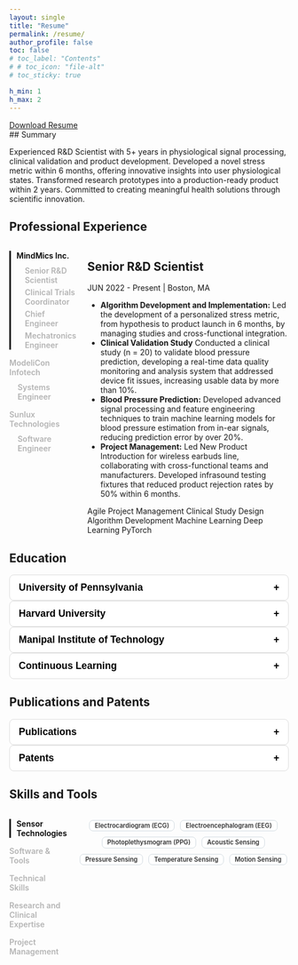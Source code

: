 ```yaml
---
layout: single
title: "Resume"
permalink: /resume/
author_profile: false
toc: false
# toc_label: "Contents"
# # toc_icon: "file-alt"
# toc_sticky: true

h_min: 1
h_max: 2
---
```


<!-- <div class="download-button">
    <a href="/assets/files/JalPanchal_Resume_Mar2025.pdf" class="btn btn--primary btn--large"><i class="fas fa-download"></i> Download PDF Resume</a>
</div> -->

<div class="download-button"><a href="/assets/files/JalPanchal_Resume_Mar2025.pdf" class="tag">Download Resume</a></div>
## Summary

Experienced R&D Scientist with 5+ years in physiological signal processing, clinical validation and product development. Developed a novel stress metric within 6 months, offering innovative insights into user physiological states. Transformed research prototypes into a production-ready product within 2 years. Committed to creating meaningful health solutions through scientific innovation.


## Professional Experience
<!-- Resume Page Component -->
<div class="experience-container">
  <div class="company-list">
    <ul>
      <li id="company-1" class="company-item active" onclick="showExperience(1)">
        MindMics Inc.
        <ul class="role-list">
          <li id="role-1-1" onclick="event.stopPropagation(); showRole(1, 1)">Senior R&D Scientist</li>
          <li id="role-1-2" onclick="event.stopPropagation(); showRole(1, 2)">Clinical Trials Coordinator</li>
          <li id="role-1-3" onclick="event.stopPropagation(); showRole(1, 3)">Chief Engineer</li>
          <li id="role-1-4" onclick="event.stopPropagation(); showRole(1, 4)">Mechatronics Engineer</li>
        </ul>
      </li>
      <li id="company-2" class="company-item" onclick="showExperience(2)">
        ModeliCon Infotech
        <ul class="role-list">
          <li id="role-2-1" onclick="event.stopPropagation(); showRole(2, 1)">Systems Engineer</li>
        </ul>
      </li>
      <li id="company-3" class="company-item" onclick="showExperience(3)">
        Sunlux Technologies
        <ul class="role-list">
          <li id="role-3-1" onclick="event.stopPropagation(); showRole(3, 1)">Software Engineer</li>
        </ul>
      </li>
    </ul>
  </div>

  <div class="experience-details">
  <div id="experience-1-1" class="experience-item active">
    <h2>Senior R&D Scientist</h2>
      <p>JUN 2022 - Present | Boston, MA</p>
      <ul>
        <li><b>Algorithm Development and Implementation:</b> Led the development of a personalized stress metric, from hypothesis to product launch in 6 months, by managing studies and cross-functional integration.</li>
        <li><b>Clinical Validation Study</b> Conducted a clinical study (n = 20) to validate blood pressure prediction, developing a real-time data quality monitoring and analysis system that addressed device fit issues, increasing usable data by more than 10%.</li>
        <li><b>Blood Pressure Prediction:</b> Developed advanced signal processing and feature engineering techniques to train machine learning models for blood pressure estimation from in-ear signals, reducing prediction error by over 20%.</li>
        <li><b>Project Management:</b> Led New Product Introduction for wireless earbuds line, collaborating with cross-functional teams and manufacturers. Developed infrasound testing fixtures that reduced product rejection rates by 50% within 6 months.</li>
      </ul>
      <div class="card-tags">
        <a class="tag">Agile Project Management</a>
        <a class="tag">Clinical Study Design</a>
        <a class="tag">Algorithm Development</a>
        <a class="tag">Machine Learning</a>
        <a class="tag">Deep Learning</a>
        <a class="tag">PyTorch</a>
      </div>
  </div>
    <div id="experience-1-2" class="experience-item">
      <h2>Clinical Trials Coordinator</h2>
      <p>AUG 2020 - AUG 2021 | Boston, MA</p>
      <ul>
        <li>Developed novel data collection system synchronizing earbud signals with clinical gold standards including (ECG, cardiac catheterization) within 5 ms, enhancing cardiovascular research precision.</li>
        <li>Successfully managed and executed two remote clinical studies (n = 15, <a href="https://clinicaltrials.gov/study/NCT05103579?term=NCT05103579&rank=1">NCT05103579</a> and n=35, <a href="https://clinicaltrials.gov/study/NCT04636892?term=NCT04636892&rank=1">NCT04636892</a>) validating biosensing earbuds against established cardiac diagnostic standards.</li>
      </ul>
      <div class="card-tags">
        <a class="tag">Project Management</a>
        <a class="tag">Clinical Study Design</a>
        <a class="tag">Human Subject Research</a>
      </div>
    </div>
    <div id="experience-1-3" class="experience-item">
      <h2>Chief Engineer</h2>
      <p>JUL 2019 - JUL 2020 | Boston, MA</p>
      <ul>
        <li><b>Project Management:</b> Led a multidisciplinary team, advanced prototypes to a production-ready product in under 2 years through effective resource management, vendor communications, and fostering cross-functional collaboration.</li>
        <li><b>Instrumentation Lab:</b> Established an in-house acoustics lab for calibrating and characterizing earbuds, achieving precise infrasound calibration down to 1 Hz to ensure repeatability, reproducibility, and reliability in early-stage hardware development.</li>
      </ul>
      <div class="card-tags">
        <a class="tag">Project Management</a>
        <a class="tag">Instrumentation</a>
        <a class="tag">Sensor Characterisation</a>
        <a class="tag">Protytyping</a>
      </div>
    </div>
    <div id="experience-1-4" class="experience-item">
      <h2>Mechatronics Engineer</h2>
      <p>NOV 2018 - JUN 2019</p>
      <ul>
        <li>Early-Stage Product Development: As the first employee, led project planning, prototyping, sensor testing, and cross-functional collaboration across hardware and software teams, while conducting user testing to refine usability and product design standards.</li>
      </ul>
      <div class="card-tags">
        <a class="tag">Project Management</a>
        <a class="tag">Sensor Characterisation</a>
        <a class="tag">Protytyping</a>
      </div>
    </div>
    <div id="experience-2-1" class="experience-item">
      <h2>Systems Engineer, Intrumentation and Control</h2>
      <p>ARP 2017 - ARP 2018 | Bangalore, India</p>
      <ul>
        <li>Early-Stage Product Development: As the first employee, designed, developed, and delivered ModeliCon's inaugural product—an integrated system for a closed-loop real-time simulation using mathematical models and industrial control systems—all within a year.</li>
      </ul>
      <div class="card-tags">
        <a class="tag">Project Management</a>
        <a class="tag">Instrumentation</a>
        <a class="tag">Mathematical Modeling</a>
      </div>
    </div>
    <div id="experience-3-1" class="experience-item">
      <h2>Software Engineer, Instrumentation and Control</h2>
      <p>FEB 2016 - MAR 2017 | Bangalore, India</p>
      <ul>
        <li>Modeled the internal environment of an Indian Navy vessel to develop and implement a new control algorithm that increased equipment eﬃciency by 15% while ensuring the system met rigorous military standards for reliability and performance.</li>
      </ul>
      <div class="card-tags">
        <a class="tag">Mathematical Modeling</a>
        <a class="tag">Algorithm Development</a>
        <a class="tag">Testing</a>
        <a class="tag">Verification and Validation</a>
      </div>
    </div>
  </div>
</div>

## Education
<!-- Resume Page Component -->
<div class="education-section">
  <button class="expand-toggle" onclick="toggleDetails('masters-details')">
    <span>University of Pennsylvania</span>
    <span class="toggle-icon">+</span>
  </button>
  <div id="masters-details" class="details hidden">
    <p><strong>Master of Science in Engineering</strong></p>
    <p>Concentration: Robotics and Bioengineering, 2020-2022 | Phildelphia, PA</p>
    <ul>
      <li>Specialized in bioengineering, robotics, and machine learning</li>
      <li>Thesis on advanced signal processing for wearable devices</li>
      <li>Independent Study at Rehabilitation Robotics Lab</li>
    </ul>
    <p><b>Award:</b> Outstanding Service Award</p>
    <p><b>Activities:</b> Chair, Professional Council of GAPSA 2020-2021 (Graduate and Professional Student's Assembly)  </p>
  </div>

  <button class="expand-toggle" onclick="toggleDetails('harvard-details')">
    <span>Harvard University</span>
    <span class="toggle-icon">+</span>
  </button>
  <div id="harvard-details" class="details hidden">
    <p><strong>Graduate Couse</strong></p>
    <p>Wearable Devices and Sensor Data, Fall 2018 | Cambridge, MA</p>
    <ul>
      <li>Graduate course on capturing sensor data and building wearable devices</li>
      <li>Project: Using ST SensorTile</li>
    </ul>
  </div>

  <button class="expand-toggle" onclick="toggleDetails('bachelors-details')">
    <span>Manipal Institute of Technology</span>
    <span class="toggle-icon">+</span>
  </button>
  <div id="bachelors-details" class="details hidden">
    <p><strong>Bachelor of Technology</strong></p>
    <p>Concentration: Mechatronics, 2011-2015 | Manipal, India</p>
    <ul>
      <li>Specialized in control theory, building electromechanical systems and prototyping</li>
      <li>Thesis on Robot tracking system</li>
      <li>Summer Research Project : Friction Measurement System</li>
    </ul>
    <p><b>Award:</b> TMA Pai Gold Medal for Best Outgoing Student 2014-15</p>
    <p><b>Activities:</b> Technical Secretary, Student Council of MIT (2013-2014)</p>
  </div>

  <button class="expand-toggle" onclick="toggleDetails('conti-edu-details')">
    <span>Continuous Learning</span>
    <span class="toggle-icon">+</span>
  </button>
  <div id="conti-edu-details" class="details hidden">
  <p><strong>MIT Bootcamps</strong></p>
   <ul>
      <li><a href="https://news.mit.edu/2020/health-care-innovators-strive-to-make-difference-0123">MIT-HMS Healthcare Innovation Bootcamp (2019) (Winner of Pitch Competition)</a></li>
    </ul>
    <p><strong>Coursera</strong></p>
    <ul>
      <li><a href="/assets/images/certificates/Certificate - The Power of Statistics.pdf">Course: The Power of Statistics (Google)</a></li>
      <li><a href="/assets/images/certificates/Certificate - Mathematics for Machine Learning Specialization.pdf">Specialization: Mathematics for Machine Learning (Imperial College London)</a></li>
      <ul>
      <li>Course: Mathematics for Machine Learning: Linear Algebra</li>
      <li>Course: Mathematics for Machine Learning: Multivariate Calculus</li>
      <li>Course: Mathematics for Machine Learning: PCA</li>
      </ul>
      <li>Specialization: Machine Learning (DeepLearning.AI)</li>
      <ul>
      <li>Course: Supervised Machine Learning: Regression and Classification</li>
      <li>Course: Advanced Learning Algorithms</li>
      <li>Course: Unsupervised Learning, Recommenders, Reinforcement Learning</li>
      </ul>
      <li><a href="/assets/images/certificates/Certificate - Foundations of Project Management.pdf">Course: Foundations of Project Management (Google)</a></li>
      <li><a href="/assets/images/certificates/Certificate - Databases and SQL with Python.pdf">Course: Databases and SQL for Data Science with Python (IBM)</a></li>
      <li><a href="/assets/images/certificates/Certificate - Build Your Portfolio Website with HTML and CSS.pdf">Project: Build Your Portfolio Website with HTML and CSS (Coursera)</a></li>
    </ul>
    <p><strong>Certifications</strong></p>
    <ul>
    <li><a href="/assets/images/certificates/citiCompletionCertificate_12226231_55733176.pdf">Group 1 Biomedical Research Investigators and Key Personnel (CITI)</a></li>
    </ul>

  </div>
</div>



## Publications and Patents
<!-- Resume Page Component -->
<div class="education-section">
  <button class="expand-toggle" onclick="toggleDetails('papers-details')">
    <span>Publications</span>
    <span class="toggle-icon">+</span>
  </button>
  <div id="papers-details" class="details hidden">
    <p><strong><a href="https://scholar.google.com/citations?user=VUb6FrQAAAAJ&hl=en">Google Scholar Profile</a></strong></p>
    <ul>
      <li>Robert Ciesielski, Christine S. Wong, <b>Jal Panchal</b> et al. <b>Non-Invasive Blood Pressure Monitoring with In-ear Infrasonic Hemodynography for Preventative Cardiovascular Care</b>, 13 February 2025. <a href="https://doi.org/10.21203/rs.3.rs-5738134/v1">Preprint</a></li>
      <li>Shen CP , <b>Panchal J</b>, Daniel M, Dimalanta C, Engstrom H, Ciesielski R, Barnacka A, Romero S, Bhavnani SP , Stinis CT . <b>A Novel Earbud Detects Aortic Stenosis Murmur Before and After Transcatheter Aortic Valve Replacement.</b> JACC Case Rep. 2023 Nov 2;28:102089. <a href="https://doi.org/10.1016/j.jaccas.2023.102089">Link</a></li>
      <li><b>Panchal J</b>, Sowande OF , Prosser L, Johnson MJ. <b>Design of pediatric robot to simulate infant biomechanics for neuro-developmental assessment in a sensorized gym.</b> Proc IEEE RAS EMBS Int Conf Biomed Robot Biomechatron. 2022 Aug;2022:10.1109/biorob52689.2022.9925371 <a href="https://pubmed.ncbi.nlm.nih.gov/37041966/">Link</a> | <a>Project Details</a></li>
      <li>Gilliam FR 3rd, Ciesielski R, Shahinyan K, Shakya P , Cunsolo J, <b>Panchal JM</b>, Król-Józaga B, Król M, Kierul O, Bridges C, Shen C, Waldman CE, Ring M, Szepieniec T , Barnacka A, Bhavnani SP . <b>In-ear infrasonic hemodynography with a digital health device for  cardiovascular monitoring using the human audiome.</b> NP J Digit Med. 2022 Dec 22;5(1):189. <a href="https://www.nature.com/articles/s41746-022-00725-3">Link</a></li>
      <li>Wheeler, C. M., Patel, S., Waldman, C. E., <b>Panchal, J.</b>, et al. <b>‘Hearing the Heart’: Validation of a novel digital health earbud technology to measure cardiac time intervals through infrasonic hemodynography.</b> Circulation 144, A11669 (2021). <a href="https://doi.org/10.1161/circ.144.suppl_1.11669">Link</a></li>
      <li>Gilliam, F . R., Shahinyan, K., <b>Panchal, J.</b>, et al. B-AB24-01 MINDMICS: <b>In-ear infrasonic hemodynography for cardiac arrhythmia assessment beyond ECG.</b> Heart Rhythm 18, S46 (2021). <a href="https://www.heartrhythmjournal.com/article/S1547-5271(21)00671-8/fulltext">Link</a></li>
    </ul>
  </div>

  <button class="expand-toggle" onclick="toggleDetails('patent-details')">
    <span>Patents</span>
    <span class="toggle-icon">+</span>
  </button>
  <div id="patent-details" class="details hidden">
    <p><strong><a href="https://scholar.google.com/citations?user=VUb6FrQAAAAJ&hl=en">Google Scholar Profile</a></strong></p>
    <ul>
    <li>Barnacka, A., <b>Panchal, J. M.</b>, Ring, M. D., Devlin, T. <b>Earbud for detecting biosignals from and presenting audio signals at an inner ear canal and method therefor.</b> US20240348964A1(2024). <a href="https://patents.google.com/patent/US20240348964A1">Link</a></li>
    <li>Barnacka, A., <b>Panchal, J. M.</b> <b>Synchronous clinical data collection, analysis and reporting system and method therefor.</b> US20230064524A1(2023) <a href="https://patents.google.com/patent/US20230064524A1">Link</a></li>
    <li>Barnacka, A., <b>Panchal, J. M.</b>, Ciesielski, R. <b> Earbud-based auscultation system and method therefor.</b> US20230404518A1(2023) <a href="https://patents.google.com/patent/US20230404518A1/">Link</a></li>
    <li>Barnacka, A., <b>Panchal, J. M.</b> <b>Closed-loop system using in-ear infrasonic hemodynography and method therefor. </b> US20230107691A1(2023) <a href="https://patents.google.com/patent/US20230107691A1">Link</a></li>
    <li>Barnacka, A., <b>Panchal, J. M.</b>, Ring, M. D., Shakya, P <b>System and method for leak correction and normalization of in-ear pressure measurement for hemodynamic monitoring.</b> US20210401311A1(2021) <a href="https://patents.google.com/patent/US20210401311A1">Link</a></li>
    </ul>
    </div>
  </div>


## Skills and Tools
<div class="experience-container" id="skills-container">
  <div class="company-list">
    <ul>
      <li id="skill-tab-1" class="company-item active" onclick="showSkills(1)">Sensor Technologies</li>
      <li id="skill-tab-2" class="company-item" onclick="showSkills(2)">Software & Tools</li>
      <li id="skill-tab-3" class="company-item" onclick="showSkills(3)">Technical Skills</li>
      <li id="skill-tab-4" class="company-item" onclick="showSkills(4)">Research and Clinical Expertise</li>
      <li id="skill-tab-5" class="company-item" onclick="showSkills(5)">Project Management</li>
    </ul>
  </div>

  <div class="experience-details">
    <div id="skills-1" class="experience-item active">
      <div class="section-tags">
        <a class="tag">Electrocardiogram (ECG)</a>
        <a class="tag">Electroencephalogram (EEG)</a>
        <a class="tag">Photoplethysmogram (PPG)</a>
        <a class="tag">Acoustic Sensing</a>
        <a class="tag">Pressure Sensing</a>
        <a class="tag">Temperature Sensing</a>
        <a class="tag">Motion Sensing</a>
      </div>
    </div>
    <div id="skills-2" class="experience-item">
      <div class="section-tags">
        <a class="tag">Python</a>
        <a class="tag">Scikit-learn</a>
        <a class="tag">PyTorch</a>
        <a class="tag">Transformers</a>
        <a class="tag">Bokeh</a>
        <a class="tag">MATLAB</a>
        <a class="tag">SQL</a>
        <a class="tag">InfluxDB</a>
        <a class="tag">Embedded C</a>
        <a class="tag">SolidWorks</a>
        <a class="tag">LabVIEW</a>
        <a class="tag">GIT</a>
      </div>
    </div>
    <div id="skills-3" class="experience-item">
      <div class="section-tags">
        <a class="tag">Biomedical Signal Processing</a>
        <a class="tag">Biophysics</a>
        <a class="tag">Image Processing</a>
        <a class="tag">Time Series Analysis</a>
        <a class="tag">Signal Filtering</a>
        <a class="tag">Multi-variate Analysis</a>
        <a class="tag">Feature Engineering</a>
        <a class="tag">Machine Learning</a>
        <a class="tag">Deep Learning</a>
        <a class="tag">Transformer Based Models</a>
        <a class="tag">LLMs</a>
        <a class="tag">Algorithm Development</a>
        <a class="tag">Testing</a>
        <a class="tag">Verification and Validation</a>
        <a class="tag">Prototyping</a>
        <a class="tag">Data Vizualization</a>
        <a class="tag">Instrumentation</a>
        <a class="tag">Sensor Characterisation</a>
      </div>
    </div>
    <div id="skills-4" class="experience-item">
      <div class="section-tags">
        <a class="tag">Statistical Analysis</a>
        <a class="tag">Monte-Carlo Simulations</a>
        <a class="tag">Mathematical Modeling</a>
        <a class="tag">Exploratory Data Analysis</a>
        <a class="tag">First Principles Thinking</a>
        <a class="tag">Root Cause Analysis</a>
        <a class="tag">Human Subject Research</a>
        <a class="tag">Clinical Study Design</a>
        <a class="tag">Design of Experiments</a>
      </div>
    </div>
    <div id="skills-5" class="experience-item">
      <div class="section-tags">
        <a class="tag">Agile Project Management</a>
        <a class="tag">User Testing</a>
        <a class="tag">Cross-functional Team Leadership</a>
        <a class="tag">Product Development</a>
        <a class="tag">Stakeholder Mapping</a>
      </div>
    </div>
  </div>
</div>






<!-- Add this script to handle switching between companies and roles -->
<script>
  function showExperience(companyId) {
    // Deactivate all companies
    document.querySelectorAll('.company-item').forEach(company => {
      company.classList.toggle('active', company.id === `company-${companyId}`);
    });

    // Hide all experience items
    document.querySelectorAll('.experience-item').forEach(item => item.classList.remove('active'));

    // Reset all role highlights
    document.querySelectorAll('.role-list li').forEach(role => role.classList.remove('active-role'));

    // Show the first role of the selected company by default
    const firstRoleButton = document.querySelector(`#company-${companyId} .role-list li:first-child`);
    if (firstRoleButton) {
      const [_, cId, rId] = firstRoleButton.id.split("-");
      const firstRoleItem = document.getElementById(`experience-${cId}-${rId}`);
      if (firstRoleItem) firstRoleItem.classList.add('active');
      firstRoleButton.classList.add('active-role');
    }
  }

  function showRole(companyId, roleId) {
    // Deactivate all experience items
    document.querySelectorAll('.experience-item').forEach(item => item.classList.remove('active'));

    // Highlight the selected role
    document.querySelectorAll('.role-list li').forEach(role => role.classList.remove('active-role'));

    // Show only the selected role
    const selectedRole = document.getElementById(`experience-${companyId}-${roleId}`);
    if (selectedRole) selectedRole.classList.add('active');

    // Highlight the selected role button
    const activeRole = document.getElementById(`role-${companyId}-${roleId}`);
    if (activeRole) activeRole.classList.add('active-role');

    // Ensure the correct company is highlighted
    document.querySelectorAll('.company-item').forEach(company => {
      company.classList.toggle('active', company.id === `company-${companyId}`);
    });
  }

  // Initialize by showing the first company and first role
  window.onload = () => {
    showExperience(1);
  };

  function toggleDetails(id) {
  const details = document.getElementById(id);
  const icon = details.previousElementSibling.querySelector(".toggle-icon");
  
  if (details.classList.contains("hidden")) {
    details.classList.remove("hidden");
    icon.textContent = "−";
  } else {
    details.classList.add("hidden");
    icon.textContent = "+";
  }
}

  function showSkills(index) {
    // Hide all skill sections
    const skillSections = document.querySelectorAll('#skills-container .experience-item');
    skillSections.forEach(section => section.classList.remove('active'));

    // Remove active state from all tabs
    const skillTabs = document.querySelectorAll('#skills-container .company-item');
    skillTabs.forEach(tab => tab.classList.remove('active'));

    // Activate selected tab and corresponding section
    document.getElementById(`skill-tab-${index}`).classList.add('active');
    document.getElementById(`skills-${index}`).classList.add('active');
  }

    window.onload = () => {
    showSkills(1);
  };
</script>
 
<!-- Styles for the component -->
<style>
.experience-container {
  display: flex;
  gap: 20px;
}

.company-list ul {
  list-style: none;
  padding: 0;
}

.company-item{
  margin-bottom: 15px;
  cursor: pointer;
  color:rgb(180, 180, 180);
  font-weight: 600;
}
.company-item:hover {
  color:rgb(80, 80, 80);
}

.company-item.active {
  color:rgb(0, 0, 0);
  border-left: 3px solid rgb(0, 0, 0);
  padding-left: 10px;
}

.role-list {
  margin-left: 15px;
  margin-top: 10px;
  list-style: none;
  padding-left: 10px;
}

.role-list li {
  color:rgb(180, 180, 180);
  cursor: pointer;
  margin-bottom: 5px;
}

.role-list li.active-role {
  color:rgb(0, 0, 0);
  font-weight: bold;
}

.role-list li:hover {
  color:rgb(80, 80, 80);
}

.experience-details {
  flex-grow: 1;
}

.experience-item {
  display: none;
}

.experience-item.active {
  display: block;
}


/* Expandable Section Styles */
.education-section {
  margin-bottom: 1.5rem;
}

.expand-toggle {
  display: flex;
  justify-content: space-between;
  width: 100%;
  padding: 0.75rem 1rem;
  background-color:rgb(255, 255, 255);
  border: 1px solid #ddd;
  border-radius: 0.5rem;
  cursor: pointer;
  font-weight: bold;
  font-size: 1.1rem;
  transition: background-color 0.3s;
}

.expand-toggle:hover {
  background-color:rgb(244, 244, 244);
}

.details {
  padding: 1rem;
  background-color:rgb(255, 253, 253);
  border: 2px solid #bbb;
  border-radius: 0 0 0.5rem 0.5rem;
}

.hidden {
  display: none;
}

.skills-container {
  display: flex;
  margin-top: 2rem;
  border-top: 1px solid #ddd;
  padding-top: 1rem;
}

.skills-tab-list {
  width: 25%;
}

.skills-tab-list ul {
  list-style: none;
  padding-left: 0;
}

.skills-tab-item {
  cursor: pointer;
  padding: 10px;
  margin-bottom: 5px;
  background-color: #f7f7f7;
  border-left: 4px solid transparent;
  transition: all 0.2s ease-in-out;
}

.skills-tab-item:hover {
  background-color: #eaeaea;
}

.skills-tab-item.active {
  background-color: #e0e0e0;
  font-weight: bold;
  border-left: 4px solid #2a7ae2;
}

.skills-details {
  width: 75%;
  padding-left: 2rem;
}

.skills-content {
  display: none;
}

.skills-content.active {
  display: block;
}

.section-tags {
  display:flex;
  flex-wrap: wrap;
  /* display: grid; */
  /* grid-template-columns: repeat(auto-fit, minmax(120px, 1fr)); */
  /* gap: 8px 12px; */
  gap: 10px;
  margin-top: 1rem;
  justify-content: center;
  z-index: 2;
  opacity: 1;
  
  .tag {
    background-color: #ffffff;
    color: #333333;
    padding: 0.2em 0.8em;
    border-radius: 7px;
    font-size: 0.8em;
    font-weight: 600;
    text-transform: capitalize;
    cursor: pointer;
    border: 1px solid #d2dbe1;
    transition: background-color 0.3s, color 0.3s, border-color 0.3s;
    text-decoration: none;

    /* &:hover {
      background-color: #6a6b6d;
      border-color: #bbc4cb;
      color : #ffffff;
      text-decoration: none;
    }

    &.active {
      background-color: #444;
      color: #ffffff;
      border-color: #444;
      box-shadow: 0 2px 8px rgba(0, 0, 0, 0.15);
    } */
  }
}
</style>
